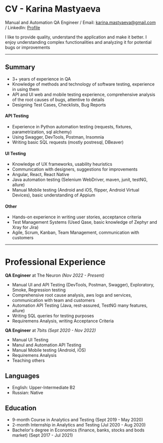# CV - Karina Mastyaeva

Manual and Automation QA Engineer / Email: karina.mastyaeva@gmail.com / LinkedIn: [Profile](https://www.linkedin.com/in/karina-mastyaeva-6199b0213/)


I like to provide quality, understand the application and make it better. I enjoy understanding complex functionalities and analyzing it for potential bugs or improvements

* * *

## Summary
* 3+ years of experience in QA
* Knowledge of methods and technology of software testing, experience in using them
* API and UI web and mobile testing experience, comprehensive analysis of the root causes of bugs, attentive to details
* Designing Test Cases, Checklists, Bug Reports

#### API Testing
* Experience in Python automation testing (requests, fixtures, parametrization, sql alchemy)
* Using Swagger, DevTools, Postman, Insomnia
* Writing basic SQL requests (mostly postresql, DBeaver)

#### UI Testing
* Knowledge of UX frameworks, usability heuristics
* Communication with designers, suggestions for improvements
* Angular, React, React Native
* Java automation testing (Selenium WebDriver, maven, junit, testNG, allure)
* Manual Mobile testing (Android and iOS, flipper, Android Virtual Devices), basic understanding of Appium

#### Other
* Hands-on experience in writing user stories, acceptance criteria
* Test Management Systems (Used Qase, basic knowledge of Zephyr and Xray for Jira)
* Agile, Scrum, Kanban, Team Management, communication with customers

* * *

# Professional Experience
**QA Engineer**
at The Neuron _(Nov 2022 - Present)_

* Manual UI and API Testing (DevTools, Postman, Swagger), Exploratory, Smoke, Regression testing
* Comprehensive root cause analysis, aws logs and services, communication with team and customers
* Automation API Testing (Java, rest-assured, TestNG many features, allure)
* Writing SQL queries for testing purposes
* Requiremens Analysis, writing Acceptance Criteria

**QA Engineer**
at 7bits _(Sept 2020 - Nov 2022)_

* Manual UI Testing
* Manul and Automation API Testing
* Manual Mobile testing (Android, iOS)
* Requiremens Analysis
* Teaching others

## Languages
* English: Upper-Intermediate B2
* Russian: Native

## Education
* 9-month Course in Analytics and Testing (Sept 2019 - May 2020)
* 2-month Internship in Analytics and Testing (Jul 2020 - Aug 2020)
* Bachelor's degree in Economics (finance, banks, stocks and bods market) (Sept 2017 - Jul 2021)
